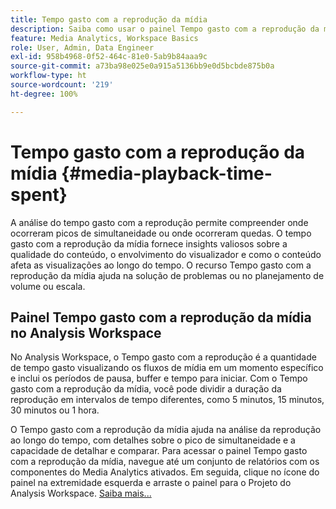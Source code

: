 ```yaml
---
title: Tempo gasto com a reprodução da mídia
description: Saiba como usar o painel Tempo gasto com a reprodução da mídia para analisar o tempo gasto com reprodução e entender sobre o pico de simultaneidade e onde ocorreram quedas.
feature: Media Analytics, Workspace Basics
role: User, Admin, Data Engineer
exl-id: 958b4968-0f52-464c-81e0-5ab9b84aaa9c
source-git-commit: a73ba98e025e0a915a5136bb9e0d5bcbde875b0a
workflow-type: ht
source-wordcount: '219'
ht-degree: 100%

---
```


# Tempo gasto com a reprodução da mídia {#media-playback-time-spent}

A análise do tempo gasto com a reprodução permite compreender onde ocorreram picos de simultaneidade ou onde ocorreram quedas. O tempo gasto com a reprodução da mídia fornece insights valiosos sobre a qualidade do conteúdo, o envolvimento do visualizador e como o conteúdo afeta as visualizações ao longo do tempo. O recurso Tempo gasto com a reprodução da mídia ajuda na solução de problemas ou no planejamento de volume ou escala.

## Painel Tempo gasto com a reprodução da mídia no Analysis Workspace

No Analysis Workspace, o Tempo gasto com a reprodução é a quantidade de tempo gasto visualizando os fluxos de mídia em um momento específico e inclui os períodos de pausa, buffer e tempo para iniciar. Com o Tempo gasto com a reprodução da mídia, você pode dividir a duração da reprodução em intervalos de tempo diferentes, como 5 minutos, 15 minutos, 30 minutos ou 1 hora.


O Tempo gasto com a reprodução da mídia ajuda na análise da reprodução ao longo do tempo, com detalhes sobre o pico de simultaneidade e a capacidade de detalhar e comparar. Para acessar o painel Tempo gasto com a reprodução da mídia, navegue até um conjunto de relatórios com os componentes do Media Analytics ativados. Em seguida, clique no ícone do painel na extremidade esquerda e arraste o painel para o Projeto do Analysis Workspace. [Saiba mais...](https://experienceleague.adobe.com/docs/analytics/analyze/analysis-workspace/panels/media-playback-timespent/media-playback-time-spent.html?lang=pt-BR)

<!-- ## DOES THIS APPLY Get Concurrent Viewers via Analytics Reporting API

REVISE You can also get concurrent viewer data for up to 1-month at a time at minute-level granularity using the Analytics Reporting API 2.0.  The reporting API uses the same definition of concurrent viewers as Analysis Workspace.  For more information see [_*Get concurrent viewers JSON report data with Analytics 2.0 APIs*_](/help/reporting/reports-and-analytics/get-concurrent-json20.md). -->
